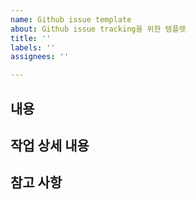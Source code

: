 ```yaml
---
name: Github issue template
about: Github issue tracking을 위한 템플렛
title: ''
labels: ''
assignees: ''

---
```


## 내용 
> 

## 작업 상세 내용 
> 

## 참고 사항 
>
